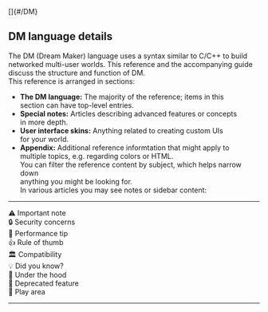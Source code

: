[]{#/DM}    
## DM language details    
The DM (Dream Maker) language uses a syntax similar to C/C++ to build    
networked multi-user worlds. This reference and the accompanying guide    
discuss the structure and function of DM.    
This reference is arranged in sections:    
-   **The DM language:** The majority of the reference; items in this    
    section can have top-level entries.    
-   **Special notes:** Articles describing advanced features or concepts    
    in more depth.    
-   **User interface skins:** Anything related to creating custom UIs    
    for your world.    
-   **Appendix:** Additional reference informtation that might apply to    
    multiple topics, e.g. regarding colors or HTML.    
You can filter the reference content by subject, which helps narrow down    
anything you might be looking for.    
In various articles you may see notes or sidebar content:    
  ---- --------------------    
  ⚠️   Important note    
  🔒️   Security concerns    
  🏃️   Performance tip    
  👍️   Rule of thumb    
  🏛️   Compatibility    
  💡️   Did you know?    
  🔧️   Under the hood    
  🦕️   Deprecated feature    
  🎳️   Play area    
  ---- --------------------  
